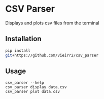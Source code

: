 
# CSV Parser 

Displays and plots csv files from the terminal 

## Installation

```bash
pip install 
git+https://github.com/vieirr2/csv_parser
```

## Usage 

```
csv_parser --help
csv_parser display data.csv
csv_parser plot data.csv
```